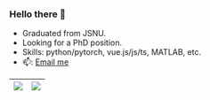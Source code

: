 ### Hello there 👋

- Graduated from JSNU.
- Looking for a PhD position.
- Skills: python/pytorch, vue.js/js/ts, MATLAB, etc. 
- 📫: [Email me](mailto:zhangguoxi1166@gmail.com)

| <a href="https://github.com/anuraghazra/github-readme-stats"><img align="top" src="https://github-readme-stats-mwjs.vercel.app/api?username=Nemo1166&show_icons=true&theme=buefy&hide_border=true" /></a> | <img align="top" src="https://github-readme-stats-mwjs.vercel.app/api/top-langs/?username=Nemo1166&layout=compact&theme=buefy&hide_border=true&langs_count=8&hide=javascript,html,java,css,dockerfile,ruby" /> |
| ------------- | ------------- |

<!--
**Nemo1166/Nemo1166** is a ✨ _special_ ✨ repository because its `README.md` (this file) appears on your GitHub profile.

Here are some ideas to get you started:

- 🔭 I’m currently working on ...
- 🌱 I’m currently learning ...
- 👯 I’m looking to collaborate on ...
- 🤔 I’m looking for help with ...
- 💬 Ask me about ...
- 📫 How to reach me: ...
- 😄 Pronouns: ...
- ⚡ Fun fact: ...
-->

